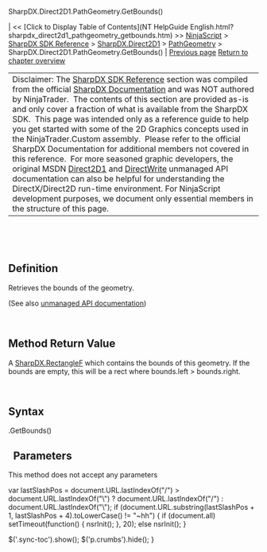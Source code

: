 ﻿










 


SharpDX.Direct2D1.PathGeometry.GetBounds()







| &lt;&lt; [Click to Display Table of Contents](NT HelpGuide English.html?sharpdx_direct2d1_pathgeometry_getbounds.htm) &gt;&gt;
 [NinjaScript](ninjascript.htm) &gt; [SharpDX SDK Reference](sharpdx_sdk_reference.htm) &gt; [SharpDX.Direct2D1](sharpdx_direct2d1.htm) &gt; [PathGeometry](sharpdx_direct2d1_pathgeometry.htm) &gt;
SharpDX.Direct2D1.PathGeometry.GetBounds() | [Previous page](sharpdx_direct2d1_pathgeometry_fillcontainspoint.htm)
[Return to chapter overview](sharpdx_direct2d1_pathgeometry.htm)












|  |
| --- |
| Disclaimer: The [SharpDX SDK Reference](sharpdx_sdk_reference.htm) section was compiled from the official [SharpDX Documentation](http://sharpdx.org/) and was NOT authored by NinjaTrader.  The contents of this section are provided as-is and only cover a fraction of what is available from the SharpDX SDK.  This page was intended only as a reference guide to help you get started with some of the 2D Graphics concepts used in the NinjaTrader.Custom assembly.  Please refer to the official SharpDX Documentation for additional members not covered in this reference.  For more seasoned graphic developers, the original MSDN [Direct2D1](https://msdn.microsoft.com/en-us/library/windows/desktop/dd370990.aspx) and [DirectWrite](https://msdn.microsoft.com/en-us/library/windows/desktop/dd368038.aspx) unmanaged API documentation can also be helpful for understanding the DirectX/Direct2D run-time environment. For NinjaScript development purposes, we document only essential members in the structure of this page. |



 


 


Definition
----------


Retrieves the bounds of the geometry.


(See also [unmanaged API documentation](http://msdn.microsoft.com/en-us/library/dd742751.aspx))


 


Method Return Value
-------------------


A [SharpDX.RectangleF](sharpdx_rectanglef.htm) which contains the bounds of this geometry. If the bounds are empty, this will be a rect where bounds.left &gt; bounds.right.


 


Syntax
------


<pathgeometry>.GetBounds()


 
Parameters
------------


This method does not accept any parameters





 
 var lastSlashPos = document.URL.lastIndexOf("/") &gt; document.URL.lastIndexOf("\\") ? document.URL.lastIndexOf("/") : document.URL.lastIndexOf("\\");
 if (document.URL.substring(lastSlashPos + 1, lastSlashPos + 4).toLowerCase() != "~hh") {
 if (document.all) setTimeout(function() {
 nsrInit();
 }, 20);
 else nsrInit();
 }
 
 
 $('.sync-toc').show();
 $('p.crumbs').hide();
 }
 
 
 



</pathgeometry>
